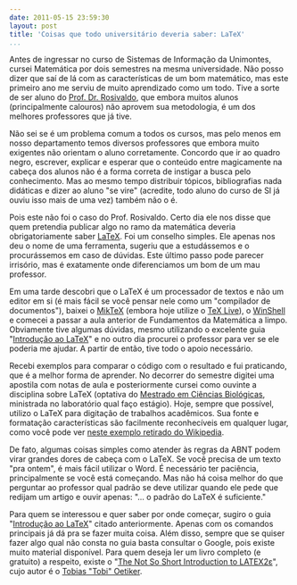 ```yaml
---
date: 2011-05-15 23:59:30
layout: post
title: 'Coisas que todo universitário deveria saber: LaTeX'
...
```


Antes de ingressar no curso de Sistemas de Informação da Unimontes, cursei Matemática por dois semestres na mesma universidade. Não posso dizer que saí de lá com as características de um bom matemático, mas este primeiro ano me serviu de muito aprendizado como um todo. Tive a sorte de ser aluno do [Prof. Dr. Rosivaldo](http://buscatextual.cnpq.br/buscatextual/visualizacv.jsp?id=K4705634J5), que embora muitos alunos (principalmente calouros) não aprovem sua metodologia, é um dos melhores professores que já tive.

Não sei se é um problema comum a todos os cursos, mas pelo menos em nosso departamento temos diversos professores que embora muito exigentes não orientam o aluno corretamente. Concordo que ir ao quadro negro, escrever, explicar e esperar que o conteúdo entre magicamente na cabeça dos alunos não é a forma correta de instigar a busca pelo conhecimento. Mas ao mesmo tempo distribuir tópicos, bibliografias nada didáticas e dizer ao aluno "se vire" (acredite, todo aluno do curso de SI já ouviu isso mais de uma vez) também não o é.

Pois este não foi o caso do Prof. Rosivaldo. Certo dia ele nos disse que quem pretendia publicar algo no ramo da matemática deveria obrigatoriamente saber [LaTeX](http://www.latex-project.org/). Foi um conselho simples. Ele apenas nos deu o nome de uma ferramenta, sugeriu que a estudássemos e o procurássemos em caso de dúvidas. Este último passo pode parecer irrisório, mas é exatamente onde diferenciamos um bom de um mau professor.

Em uma tarde descobri que o LaTeX é um processador de textos e não um editor em si (é mais fácil se você pensar nele como um "compilador de documentos"), baixei o [MikTeX](http://miktex.org/) (embora hoje utilize o [TeX Live](http://www.tug.org/texlive/)), o [WinShell](http://www.winshell.de/) e comecei a passar a aula anterior de Fundamentos da Matemática a limpo. Obviamente tive algumas dúvidas, mesmo utilizando o excelente guia "[Introdução ao LaTeX](http://www.mat.ufmg.br/~regi/topicos/intlat.pdf)" e no outro dia procurei o professor para ver se ele poderia me ajudar. A partir de então, tive todo o apoio necessário.

Recebi exemplos para comparar o código com o resultado e fui praticando, que é a melhor forma de aprender. No decorrer do semestre digitei uma apostila com notas de aula e posteriormente cursei como ouvinte a disciplina sobre LaTeX (optativa do [Mestrado em Ciências Biológicas](http://www.ppgcb.unimontes.br/), ministrada no laboratório qual faço estágio). Hoje, sempre que possível, utilizo o LaTeX para digitação de trabalhos acadêmicos. Sua fonte e formatação características são facilmente reconhecíveis em qualquer lugar, como você pode ver [neste exemplo retirado do Wikipedia](/images/2011/latex.png).

De fato, algumas coisas simples como atender às regras da ABNT podem virar grandes dores de cabeça com o LaTeX. Se você precisa de um texto "pra ontem", é mais fácil utilizar o Word. É necessário ter paciência, principalmente se você está começando. Mas não há coisa melhor do que perguntar ao professor qual padrão se deve utilizar quando ele pede que redijam um artigo e ouvir apenas: "... o padrão do LaTeX é suficiente."

Para quem se interessou e quer saber por onde começar, sugiro o guia "[Introdução ao LaTeX](http://www.mat.ufmg.br/~regi/topicos/intlat.pdf)" citado anteriormente. Apenas com os comandos principais já dá pra se fazer muita coisa. Além disso, sempre que se quiser fazer algo qual não consta no guia basta consultar o Google, pois existe muito material disponível. Para quem deseja ler um livro completo (e gratuito) a respeito, existe o "[The Not So Short Introduction to LATEX2ε](http://tobi.oetiker.ch/lshort/lshort.pdf)", cujo autor é o [Tobias "Tobi" Oetiker](http://tobi.oetiker.ch/vita.html).
